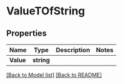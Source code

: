 # ValueTOfString

## Properties
Name | Type | Description | Notes
------------ | ------------- | ------------- | -------------
**Value** | **string** |  | 


[[Back to Model list]](Models.md) [[Back to README]](README.md)

